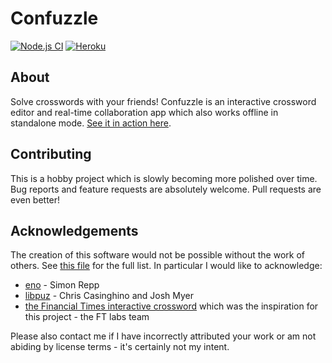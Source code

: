 # Confuzzle

[![Node.js CI](https://github.com/rjkat/confuzzle/workflows/Node.js%20CI/badge.svg?branch=master)](https://github.com/rjkat/confuzzle/actions?query=workflow%3A%22Node.js+CI%22) [![Heroku](https://pyheroku-badge.herokuapp.com/?app=confuzzle)](https://confuzzle.app)

## About

Solve crosswords with your friends! Confuzzle is an interactive crossword editor and real-time collaboration app which also works offline in standalone mode. [See it in action here](https://confuzzle.app).

## Contributing

This is a hobby project which is slowly becoming more polished over time. Bug reports and feature requests are absolutely welcome. Pull requests are even better!

## Acknowledgements

The creation of this software would not be possible without the work of others. See [this file](licenses/README.md) for the full list. In particular I would like to acknowledge:
* [eno](https://eno-lang.org/about) - Simon Repp
* [libpuz](https://github.com/ccasin/hpuz/tree/master/contrib/libpuz) - Chris Casinghino and Josh Myer
* [the Financial Times interactive crossword](https://labs.ft.com/experiment/2018/03/23/crosswords.html) which was the inspiration for this project - the FT labs team

Please also contact me if I have incorrectly attributed your work or am not abiding by license terms - it's certainly not my intent.
